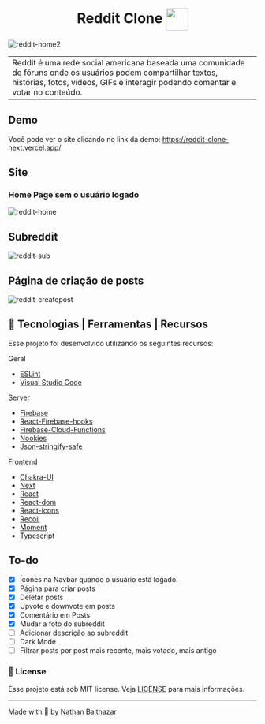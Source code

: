 <h1 align="center" >
  Reddit Clone  <image src="https://logodownload.org/wp-content/uploads/2018/02/reddit-logo-16.png" width="45px" align="center" />
</h1>
  
![reddit-home2](https://user-images.githubusercontent.com/80779259/172726294-8031d021-c38b-4b94-b556-cb07f60680ea.jpg)

<table>
<tr>
<td>
  Reddit é uma rede social americana baseada uma comunidade de fóruns onde os usuários podem compartilhar textos, histórias, fotos, vídeos, GIFs e interagir podendo comentar e votar no conteúdo.
</td>
</tr>
</table>

## Demo
Você pode ver o site clicando no link da demo:  https://reddit-clone-next.vercel.app/

## Site

### Home Page sem o usuário logado

![reddit-home](https://user-images.githubusercontent.com/80779259/172726094-32a296c8-8bdc-49c0-a00e-8445f6aa4123.jpg)

## Subreddit

![reddit-sub](https://user-images.githubusercontent.com/80779259/172729339-94aca5b1-9cfd-49d4-891e-562afd6b21d9.jpg)

## Página de criação de posts

![reddit-createpost](https://user-images.githubusercontent.com/80779259/172729467-0e159313-1008-4bb9-8db5-b8095b757586.jpg)

## :wrench: Tecnologias | Ferramentas | Recursos


Esse projeto foi desenvolvido utilizando os seguintes recursos:

Geral

- [ESLint](https://eslint.org/)
- [Visual Studio Code](https://code.visualstudio.com/)

Server

- [Firebase](https://firebase.google.com)
- [React-Firebase-hooks](https://github.com/CSFrequency/react-firebase-hooks)
- [Firebase-Cloud-Functions](https://github.com/firebase/functions-samples)
- [Nookies](https://github.com/maticzav/nookies)
- [Json-stringify-safe](https://www.npmjs.com/package/json-stringify-safe)

Frontend

- [Chakra-UI](https://chakra-ui.com/)
- [Next](https://nextjs.org/)
- [React](https://pt-br.reactjs.org/)
- [React-dom](https://www.npmjs.com/package/react-dom)
- [React-icons](https://react-icons.github.io/react-icons/)
- [Recoil](https://recoiljs.org/)
- [Moment](https://momentjs.com/)
- [Typescript](https://www.typescriptlang.org/)

## To-do
- [x] Ícones na Navbar quando o usuário está logado.
- [x] Página para criar posts
- [x] Deletar posts
- [x] Upvote e downvote em posts
- [x] Comentário em Posts
- [x] Mudar a foto do subreddit
- [ ] Adicionar descrição ao subreddit
- [ ] Dark Mode
- [ ] Filtrar posts por post mais recente, mais votado, mais antigo

### :memo: License

Esse projeto está sob MIT license. Veja [LICENSE](https://github.com/nathanbalthazar/reddit-clone/blob/main/LICENSE) para mais informações.

---

Made with 💜 by [Nathan Balthazar](https://nathan-balthazar.netlify.app/) 
